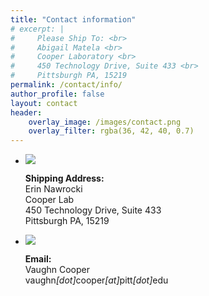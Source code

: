 ```yaml
---
title: "Contact information"
# excerpt: |
#     Please Ship To: <br>
#     Abigail Matela <br>
#     Cooper Laboratory <br>
#     450 Technology Drive, Suite 433 <br>
#     Pittsburgh PA, 15219
permalink: /contact/info/
author_profile: false
layout: contact
header:
    overlay_image: /images/contact.png
    overlay_filter: rgba(36, 42, 40, 0.7)
---
```

<ul class="contact-cards">
  <li class="contact-cards_item">
    <div class="contact-card">
      <div class="contact-card-icon-container">
        <img src="/images/icons/truck-solid.svg">
      </div>
      <div class="contact-card-text">
        <p>
          <b>Shipping Address: </b><br>
          Erin Nawrocki <br>
          Cooper Lab <br>
          450 Technology Drive, Suite 433 <br>
          Pittsburgh PA, 15219
        </p>
      </div>
    </div>
  </li>
  <li class="contact-cards_item">
    <div class="contact-card">
      <div class="contact-card-icon-container">
        <img src="/images/icons/envelope-solid.svg">
      </div>
      <div class="contact-card-text">
        <p>
          <b>Email: </b><br>
          Vaughn Cooper <br>
          vaughn<i>[dot]</i>cooper<i>[at]</i>pitt<i>[dot]</i>edu
        </p>
      </div>
    </div>
  </li>
</ul>
